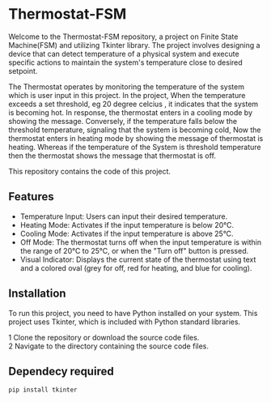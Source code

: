 # Thermostat-FSM
Welcome to the Thermostat-FSM repository, a project on Finite State Machine(FSM) and utilizing Tkinter library. The project involves designing a device that can detect temperature of a physical system and execute specific actions to maintain the system's temperature close to desired setpoint.

The Thermostat operates by monitoring the temperature of the system which is user input in this project. In the project, When the temperature exceeds a set threshold, eg 20 degree celcius , it indicates that the system is becoming hot. In response, the thermostat enters in a cooling mode by showing the message. Conversely, if the temperature falls below the threshold temperature, signaling that the system is becoming cold, Now the thermostat enters in heating mode by showing the message of thermostat is heating. Whereas if the temperature of the System is threshold temperature then the thermostat shows the message that thermostat is off.

This repository contains the code of this project.

## Features
+ Temperature Input: Users can input their desired temperature.
+ Heating Mode: Activates if the input temperature is below 20°C.
+ Cooling Mode: Activates if the input temperature is above 25°C.
+ Off Mode: The thermostat turns off when the input temperature is within the range of 20°C to 25°C, or when the "Turn off" button is pressed.
+ Visual Indicator: Displays the current state of the thermostat using text and a colored oval (grey for off, red for heating, and blue for cooling).

## Installation
To run this project, you need to have Python installed on your system. This project uses Tkinter, which is included with Python standard libraries.

1 Clone the repository or download the source code files. <br/>
2 Navigate to the directory containing the source code files.


## Dependecy required
```
pip install tkinter
```
